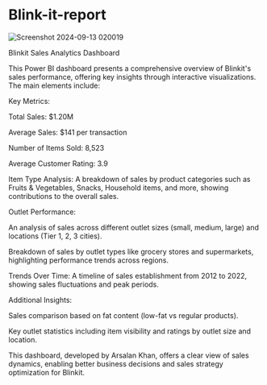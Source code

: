 # Blink-it-report


![Screenshot 2024-09-13 020019](https://github.com/user-attachments/assets/2e54ea36-ee2e-483d-9b91-a28a9ac3b0ea)

Blinkit Sales Analytics Dashboard

This Power BI dashboard presents a comprehensive overview of Blinkit's sales performance, offering key insights through interactive visualizations. The main elements include:

Key Metrics:

Total Sales: $1.20M

Average Sales: $141 per transaction

Number of Items Sold: 8,523

Average Customer Rating: 3.9

Item Type Analysis: A breakdown of sales by product categories such as Fruits & Vegetables, Snacks, Household items, and more, showing contributions to the overall sales.

Outlet Performance:

An analysis of sales across different outlet sizes (small, medium, large) and locations (Tier 1, 2, 3 cities).

Breakdown of sales by outlet types like grocery stores and supermarkets, highlighting performance trends across regions.

Trends Over Time: A timeline of sales establishment from 2012 to 2022, showing sales fluctuations and peak periods.

Additional Insights:

Sales comparison based on fat content (low-fat vs regular products).

Key outlet statistics including item visibility and ratings by outlet size and location.

This dashboard, developed by Arsalan Khan, offers a clear view of sales dynamics, enabling better business decisions and sales strategy optimization for Blinkit.

